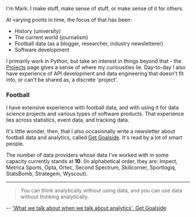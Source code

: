 I'm Mark. I make stuff, make sense of stuff, or make sense of it for others.

At varying points in time, the focus of that has been:

- History (university)
- The current world (journalism)
- Football data (as a blogger, researcher, industry newsletterer)
- Software development

I primarily work in Python, but take an interest in things beyond that - the [Projects](/projects) page gives a sense of where my curiousities lie. Day-to-day I also have experience of API development and data engineering that doesn't fit into, or can't be shared as, a discrete 'project'.

### Football

I have extensive experience with football data, and with using it for data science projects and various types of software products. That experience lies across statistics, event data, and tracking data.

It's little wonder, then, that I also occasionally write a newsletter about football data and analytics, called [Get Goalside](https://www.getgoalsideanalytics.com/). It's read by a lot of smart people.

The number of data providers whose data I've worked with in some capacity currently stands at **10**. (In alphabetical order, they are: Impect, Metrica Sports, Opta, Ortec, Second Spectrum, Skillcorner, Sportlogiq, StatsBomb, Strategem, Wyscout).

---

> You can think analytically without using data, and you can use data without thinking analytically.

-- ['What we talk about when we talk about analytics', Get Goalside](https://www.getgoalsideanalytics.com/what-we-talk-about-when-we-talk-about-analytics/)

